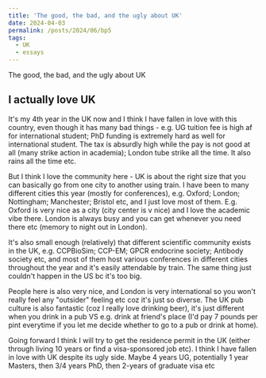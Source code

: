 ```yaml
---
title: 'The good, the bad, and the ugly about UK'
date: 2024-04-03
permalink: /posts/2024/06/bp5
tags:
  - UK
  - essays
---
```


The good, the bad, and the ugly about UK

I actually love UK
------

It's my 4th year in the UK now and I think I have fallen in love with this country, even though it has many bad things - e.g. UG tuition fee is high af for international student; PhD funding is extremely hard as well for international student. The tax is absurdly high while the pay is not good at all (many strike action in academia); London tube strike all the time. It also rains all the time etc.

But I think I love the community here - UK is about the right size that you can basically go from one city to another using train. I have been to many different cities this year (mostly for conferences), e.g. Oxford; London; Nottingham; Manchester; Bristol etc, and I just love most of them. E.g. Oxford is very nice as a city (city center is v nice) and I love the academic vibe there. London is always busy and you can get whenever you need there etc (memory to night out in London).

It's also small enough (relatively) that different scientific community exists in the UK, e.g. CCPBioSim; CCP-EM; GPCR endocrine society; Antibody society etc, and most of them host various conferences in different cities throughout the year and it's easily attendable by train. The same thing just couldn't happen in the US bc it's too big.

People here is also very nice, and London is very international so you won't really feel any "outsider" feeling etc coz it's just so diverse. The UK pub culture is also fantastic (coz I really love drinking beer), it's just different when you drink in a pub VS e.g. drink at friend's place (I'd pay 7 pounds per pint everytime if you let me decide whether to go to a pub or drink at home).

Going forward I think I will try to get the residence permit in the UK (either through living 10 years or find a visa-sponsored job etc). I think I have fallen in love with UK despite its ugly side. Maybe 4 years UG, potentially 1 year Masters, then 3/4 years PhD, then 2-years of graduate visa etc

